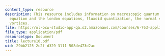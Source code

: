 ```yaml
---
content_type: resource
description: This resource includes information on macroscopic quantum mode, supercurrent
  equation and the london equations, fluxoid quantization, the normal state, quantized
  vortices.
file: https://ol-ocw-studio-app-qa.s3.amazonaws.com/courses/6-763-applied-superconductivity-fall-2005/29bb21252c2fd3293111508de473d2ac_lecture10.pdf
file_type: application/pdf
resourcetype: Document
title: lecture10.pdf
uid: 29bb2125-2c2f-d329-3111-508de473d2ac
---
```

